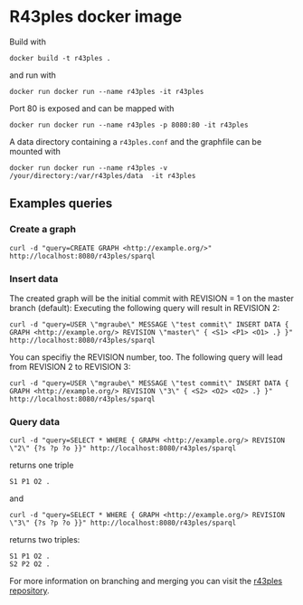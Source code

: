 # R43ples docker image

Build with
```
docker build -t r43ples .
```
and run with
```
docker run docker run --name r43ples -it r43ples  
```
Port 80 is exposed and can be mapped with
```
docker run docker run --name r43ples -p 8080:80 -it r43ples  
```

A data directory containing a `r43ples.conf` and the graphfile can be mounted with
```
docker run docker run --name r43ples -v /your/directory:/var/r43ples/data  -it r43ples  
```

## Examples queries

### Create a graph

```
curl -d "query=CREATE GRAPH <http://example.org/>" http://localhost:8080/r43ples/sparql
```

### Insert data

The created graph will be the initial commit with REVISION = 1 on the master branch (default):
Executing the following query will result in REVISION 2:
```
curl -d "query=USER \"mgraube\" MESSAGE \"test commit\" INSERT DATA { GRAPH <http://example.org/> REVISION \"master\" { <S1> <P1> <O1> .} }" http://localhost:8080/r43ples/sparql
```
You can specifiy the REVISION number, too. The following query will lead from REVISION 2 to REVISION 3:
```
curl -d "query=USER \"mgraube\" MESSAGE \"test commit\" INSERT DATA { GRAPH <http://example.org/> REVISION \"3\" { <S2> <O2> <O2> .} }" http://localhost:8080/r43ples/sparql
```

### Query data

```
curl -d "query=SELECT * WHERE { GRAPH <http://example.org/> REVISION \"2\" {?s ?p ?o }}" http://localhost:8080/r43ples/sparql
```
returns one triple
```
S1 P1 O2 .
```
and
```
curl -d "query=SELECT * WHERE { GRAPH <http://example.org/> REVISION \"3\" {?s ?p ?o }}" http://localhost:8080/r43ples/sparql
```
returns two triples:

```
S1 P1 O2 .
S2 P2 O2 .
```

For more information on branching and merging you can visit the [r43ples repository](https://github.com/plt-tud/r43ples).
